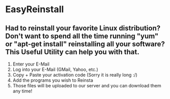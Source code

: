 # EasyReinstall
Had to reinstall your favorite Linux distribution? Don't want to spend all the time running "yum" or "apt-get install" reinstalling all your software? This Useful Utility can help you with that.
---------------------------------------------------------
1. Enter your E-Mail
2. Log into your E-Mail (GMail, Yahoo, etc.)
3. Copy + Paste your activation code (Sorry it is really long :/)
4. Add the programs you wish to Reinsta
5. Those files will be uploaded to our server and you can download them any time!
